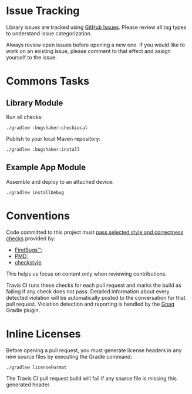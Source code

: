# Issue Tracking

Library issues are tracked using [GitHub Issues](https://github.com/stkent/bugshaker-android/issues). Please review all tag types to understand issue categorization.

Always review open issues before opening a new one. If you would like to work on an existing issue, please comment to that effect and assign yourself to the issue.

# Commons Tasks

## Library Module

<a name="checks"></a> Run all checks:

```shell
./gradlew :bugshaker:checkLocal
```

Publish to your local Maven repository:

```shell
./gradlew :bugshaker:install
```

## Example App Module

Assemble and deploy to an attached device:

```shell
./gradlew installDebug
```

# Conventions

Code committed to this project must [pass selected style and correctness checks](#checks) provided by:

- [FindBugs™](http://findbugs.sourceforge.net/);
- [PMD](https://pmd.github.io/);
- [checkstyle](http://checkstyle.sourceforge.net/).

This helps us focus on content only when reviewing contributions.

Travis CI runs these checks for each pull request and marks the build as failing if any check does not pass. Detailed information about every detected violation will be automatically posted to the conversation for that pull request. Violation detection and reporting is handled by the [Gnag](https://github.com/btkelly/gnag) Gradle plugin.

# Inline Licenses

Before opening a pull request, you must generate license headers in any new source files by executing the Gradle command:

```shell
./gradlew licenseFormat
```

The Travis CI pull request build will fail if any source file is missing this generated header.
